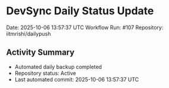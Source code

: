 # DevSync Daily Status Update
Date: 2025-10-06 13:57:37 UTC
Workflow Run: #107
Repository: iitmrishi/dailypush

## Activity Summary
- Automated daily backup completed
- Repository status: Active
- Last automated commit: 2025-10-06 13:57:37 UTC
